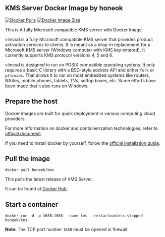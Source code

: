 ## KMS Server Docker Image by honeok

[![Docker Pulls](https://img.shields.io/docker/pulls/honeok/kms.svg?style=flat-square)](https://hub.docker.com/r/honeok/kms)
[![Docker Image Size](https://img.shields.io/docker/image-size/honeok/kms.svg?style=flat-square)](https://hub.docker.com/r/honeok/kms)

This is A fully Microsoft compatible KMS server with Docker Image.

vlmcsd is a fully Microsoft compatible KMS server that provides product activation services to clients. It is meant as a drop-in replacement for a Microsoft KMS server (Windows computer with KMS key entered). It currently supports KMS protocol versions 4, 5 and 6.

vlmcsd is designed to run on POSIX compatible operating systens. It only requires a basic C library with a BSD-style sockets API and either `fork` or `pthreads`. That allows it to run on most embedded systems like routers, NASes, mobile phones, tablets, TVs, settop boxes, etc. Some efforts have been made that it also runs on Windows.

## Prepare the host

Docker images are built for quick deployment in various computing cloud providers.

For more information on docker and containerization technologies, refer to [official document][1].

If you need to install docker by yourself, follow the [official installation guide][2].

## Pull the image

```shell
docker pull honeok/kms
```

This pulls the latest release of KMS Server.

It can be found at [Docker Hub][3].

## Start a container

```shell
docker run -d -p 1688:1688 --name kms --restart=unless-stopped honeok/kms
```

**Note**: The TCP port number `1688` must be opened in firewall.

[1]: https://docs.docker.com
[2]: https://docs.docker.com/install
[3]: https://hub.docker.com/r/honeok/kms